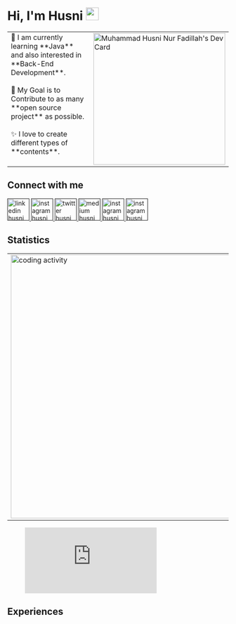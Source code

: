 # Hi, I'm Husni <img src="https://github.com/TheDudeThatCode/TheDudeThatCode/blob/master/Assets/Hi.gif" width="29px">

<table>
<tr>
  <td valign="center">
    🌱 I am currently learning **Java** and also interested in **Back-End Development**. <br><br>
    🎯 My Goal is to Contribute to as many **open source project** as possible. <br><br>
    ✨ I love to create different types of **contents**. <br><br>
  <td >
   <a href="https://app.daily.dev/husfuu"><img src="https://api.daily.dev/devcards/cec0aaf586a34fb78826031217fdf68d.png?r=5u5" width="300" alt="Muhammad Husni Nur Fadillah's Dev Card"/></a>
  </td>
</tr>
</table>

## Connect with me
<a href=""> <img src="https://user-images.githubusercontent.com/70875733/182503151-0970f8fe-abb1-4805-a9a9-83dd89cadc45.png" width="50" alt="linkedin husni"/> </a>
<a href=""> <img src="https://user-images.githubusercontent.com/70875733/182502935-65f42044-9063-47c6-bf4a-0ac09760676c.png" width="50" alt="instagram husni"/> </a>
<a href=""> <img src="https://user-images.githubusercontent.com/70875733/182503042-601096a3-f5d7-46bd-89ff-d397569fe05f.png" width="50" alt="twitter husni"/> </a>
<a href=""> <img src="https://user-images.githubusercontent.com/70875733/182503249-623db0b3-c275-4b0b-b044-4923fc0d8c48.png" width="50" alt="medium husni"/> </a>
<a href=""> <img src="https://user-images.githubusercontent.com/70875733/182503596-92f5c183-ef51-4fc8-a7b8-5e3b91b4d00c.svg" width="50" alt="instagram husni"/> </a>
<a href=""> <img src="https://user-images.githubusercontent.com/70875733/182504183-7e132d90-f945-4790-9ed9-a45a9d4cbcee.png" width="50" alt="instagram husni"/> </a>

## Statistics

<table>
<tr>
  <td valign="center">
    <img src="https://wakatime.com/share/@039bd02d-64b8-4d8b-b6c4-c5e4ceffafcf/ec4bccb0-b0e4-4ae8-bd10-b32cd2189411.svg" width="600" alt="coding activity"/> 
  <td >
  <img src="https://wakatime.com/share/@039bd02d-64b8-4d8b-b6c4-c5e4ceffafcf/f4386fbf-8170-477e-8777-91a1e6380a56.svg" width="300" alt="language activity"/>
  <img src="https://wakatime.com/share/@039bd02d-64b8-4d8b-b6c4-c5e4ceffafcf/9b16be67-badb-4cc9-9451-75bbc5dc5f26.svg" width="300" alt="language activity"/>
  </td>
</tr>
</table>

<figure><embed src="https://wakatime.com/share/@039bd02d-64b8-4d8b-b6c4-c5e4ceffafcf/9b16be67-badb-4cc9-9451-75bbc5dc5f26.svg"></embed></figure>

## Experiences


